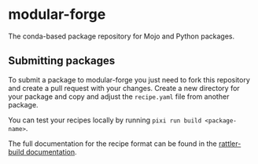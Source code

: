 # modular-forge

The conda-based package repository for Mojo and Python packages.


## Submitting packages

To submit a package to modular-forge you just need to fork this repository and create a pull request with your changes.
Create a new directory for your package and copy and adjust the `recipe.yaml` file from another package.

You can test your recipes locally by running `pixi run build <package-name>`.

The full documentation for the recipe format can be found in the [rattler-build documentation](https://prefix-dev.github.io/rattler-build/latest/reference/recipe_file/).
